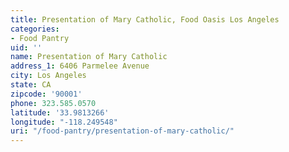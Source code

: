 ```yaml
---
title: Presentation of Mary Catholic, Food Oasis Los Angeles
categories:
- Food Pantry
uid: ''
name: Presentation of Mary Catholic
address_1: 6406 Parmelee Avenue
city: Los Angeles
state: CA
zipcode: '90001'
phone: 323.585.0570
latitude: '33.9813266'
longitude: "-118.249548"
uri: "/food-pantry/presentation-of-mary-catholic/"
---
```


